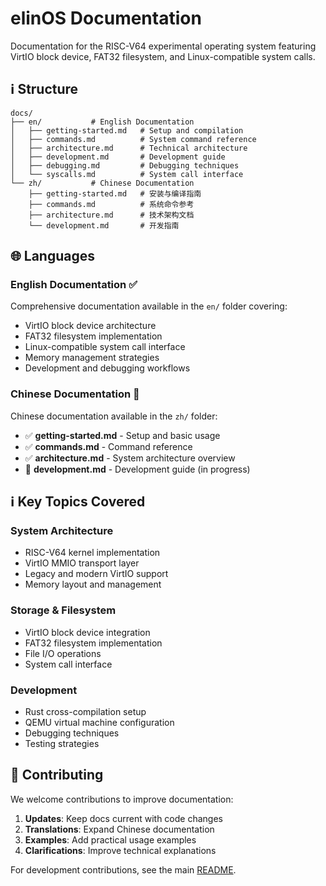 # elinOS Documentation

Documentation for the RISC-V64 experimental operating system featuring VirtIO block device, FAT32 filesystem, and Linux-compatible system calls.

## ℹ️  Structure

```
docs/
├── en/           # English Documentation  
│   ├── getting-started.md   # Setup and compilation
│   ├── commands.md          # System command reference
│   ├── architecture.md      # Technical architecture
│   ├── development.md       # Development guide
│   ├── debugging.md         # Debugging techniques
│   └── syscalls.md          # System call interface
└── zh/           # Chinese Documentation
    ├── getting-started.md   # 安装与编译指南
    ├── commands.md          # 系统命令参考
    ├── architecture.md      # 技术架构文档
    └── development.md       # 开发指南
```

## 🌐 Languages

### English Documentation ✅
Comprehensive documentation available in the `en/` folder covering:
- VirtIO block device architecture
- FAT32 filesystem implementation
- Linux-compatible system call interface
- Memory management strategies
- Development and debugging workflows

### Chinese Documentation 🚧
Chinese documentation available in the `zh/` folder:
- ✅ **getting-started.md** - Setup and basic usage
- ✅ **commands.md** - Command reference
- ✅ **architecture.md** - System architecture overview
- 🚧 **development.md** - Development guide (in progress)

## ℹ️ Key Topics Covered

### System Architecture
- RISC-V64 kernel implementation
- VirtIO MMIO transport layer
- Legacy and modern VirtIO support
- Memory layout and management

### Storage & Filesystem
- VirtIO block device integration
- FAT32 filesystem implementation
- File I/O operations
- System call interface

### Development
- Rust cross-compilation setup
- QEMU virtual machine configuration
- Debugging techniques
- Testing strategies

## 🤝 Contributing

We welcome contributions to improve documentation:

1. **Updates**: Keep docs current with code changes
2. **Translations**: Expand Chinese documentation
3. **Examples**: Add practical usage examples
4. **Clarifications**: Improve technical explanations

For development contributions, see the main [README](../README.md). 
